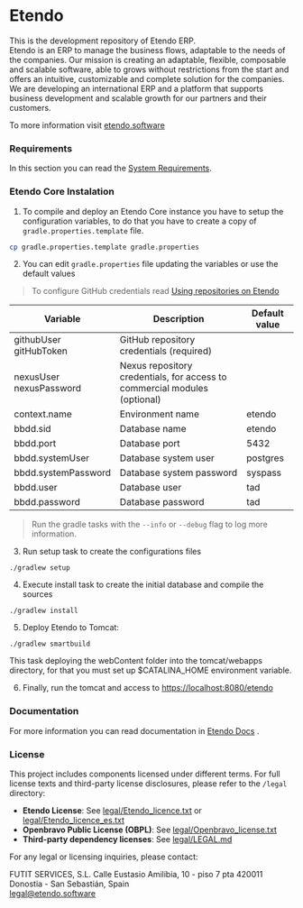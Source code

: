 # Etendo
This is the development repository of Etendo ERP. <br>
Etendo is an ERP to manage the business flows, adaptable to the needs of the companies. Our mission is creating an adaptable, flexible, composable and scalable software, able to grows without restrictions from the start and offers an intuitive, customizable and complete solution for the companies.
We are developing an international ERP and a platform that supports business development and scalable growth for our partners and their customers.

To more information visit [etendo.software](https://etendo.software)

### Requirements
In this section you can read the [System Requirements](https://docs.etendo.software/getting-started/requirements/).

### Etendo Core Instalation

1. To compile and deploy an Etendo Core instance you have to setup the configuration variables, to do that you have to create a copy of `gradle.properties.template` file.
```bash
cp gradle.properties.template gradle.properties
```
2. You can edit `gradle.properties` file updating the variables or use the default values

> To configure GitHub credentials read [Using repositories on Etendo](https://docs.etendo.software/developer-guide/etendo-classic/getting-started/installation/use-of-repositories-in-etendo/)

| Variable                     | Description                                                               | Default value |
|------------------------------|---------------------------------------------------------------------------|---------------|
| githubUser <br> gitHubToken  | GitHub repository credentials (required)                                  |               |
| nexusUser <br> nexusPassword | Nexus repository credentials, for access to commercial modules (optional) |               |
| context.name                 | Environment name                                                          | etendo        |
| bbdd.sid                     | Database name                                                             | etendo        |
| bbdd.port                    | Database port                                                             | 5432          | 
| bbdd.systemUser              | Database system user                                                      | postgres      |
| bbdd.systemPassword          | Database system password                                                  | syspass       |
| bbdd.user                    | Database user                                                             | tad           |
| bbdd.password                | Database password                                                         | tad           |

> Run the gradle tasks with the `--info` or `--debug` flag to log more information.

3. Run setup task to create the configurations files
```
./gradlew setup
```
4. Execute install task to create the initial database and compile the sources
```
./gradlew install
```
5. Deploy Etendo to Tomcat:
```
./gradlew smartbuild
```
This task deploying the webContent folder into the tomcat/webapps directory, for that you must set up $CATALINA_HOME environment variable.

6. Finally, run the tomcat and access to [https://localhost:8080/etendo](https://localhost:8080/etendo)

### Documentation
For  more information you can read documentation in [Etendo Docs](https://docs.etendo.software) .

### License

This project includes components licensed under different terms. For full license texts and third-party license disclosures, please refer to the `/legal` directory:

- **Etendo License**: See [legal/Etendo_licence.txt]( ./legal/Etendo_licence.txt) or [legal/Etendo_licence_es.txt](./legal/Etendo_licence_es.txt)
- **Openbravo Public License (OBPL)**: See [legal/Openbravo_license.txt](./legal/Openbravo_license.txt)
- **Third-party dependency licenses**: See [legal/LEGAL.md](./legal/LEGAL.md)



For any legal or licensing inquiries, please contact:

FUTIT SERVICES, S.L.
Calle Eustasio Amilibia, 10 - piso 7 pta 420011 <br>
Donostia - San Sebastián, Spain  <br>
legal@etendo.software